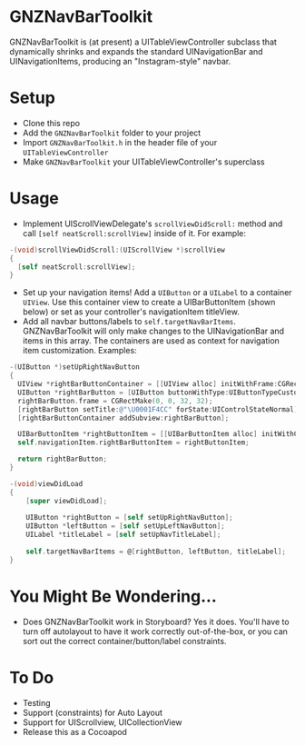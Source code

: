 GNZNavBarToolkit
================
GNZNavBarToolkit is (at present) a UITableViewController subclass that dynamically shrinks and expands the standard UINavigationBar and UINavigationItems, producing an "Instagram-style" navbar.

Setup
=====
+ Clone this repo
+ Add the `GNZNavBarToolkit` folder to your project
+ Import `GNZNavBarToolkit.h` in the header file of your `UITableViewController`
+ Make `GNZNavBarToolkit` your UITableViewController's superclass

Usage
=====
+ Implement UIScrollViewDelegate's `scrollViewDidScroll:` method and call `[self neatScroll:scrollView]` inside of it. For example:
```objective-c
-(void)scrollViewDidScroll:(UIScrollView *)scrollView
{
  [self neatScroll:scrollView];
}
```

+ Set up your navigation items! Add a `UIButton` or a `UILabel` to a container `UIView`. Use this container view to create a UIBarButtonItem (shown below) or set as your controller's navigationItem titleView.
+ Add all navbar buttons/labels to `self.targetNavBarItems`. GNZNavBarToolkit will only make changes to the UINavigationBar and items in this array. The containers are used as context for navigation item customization. Examples:

```objective-c
-(UIButton *)setUpRightNavButton
{
  UIView *rightBarButtonContainer = [[UIView alloc] initWithFrame:CGRectMake(0, 0, 32, 32)];
  UIButton *rightBarButton = [UIButton buttonWithType:UIButtonTypeCustom];
  rightBarButton.frame = CGRectMake(0, 0, 32, 32);
  [rightBarButton setTitle:@"\U0001F4CC" forState:UIControlStateNormal];
  [rightBarButtonContainer addSubview:rightBarButton];

  UIBarButtonItem *rightButtonItem = [[UIBarButtonItem alloc] initWithCustomView:rightBarButtonContainer];
  self.navigationItem.rightBarButtonItem = rightButtonItem;

  return rightBarButton;
}
```

```objective-c
-(void)viewDidLoad
{
    [super viewDidLoad];
    
    UIButton *rightButton = [self setUpRightNavButton];
    UIButton *leftButton = [self setUpLeftNavButton];
    UILabel *titleLabel = [self setUpNavTitleLabel];
    
    self.targetNavBarItems = @[rightButton, leftButton, titleLabel];
}
```

You Might Be Wondering...
=========================
+ Does GNZNavBarToolkit work in Storyboard? Yes it does. You'll have to turn off autolayout to have it work correctly out-of-the-box, or you can sort out the correct container/button/label constraints.


To Do
=====
+ Testing
+ Support (constraints) for Auto Layout
+ Support for UIScrollview, UICollectionView
+ Release this as a Cocoapod



